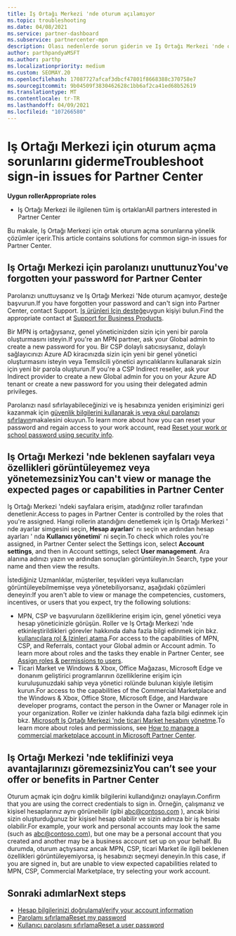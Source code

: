 ```yaml
---
title: Iş Ortağı Merkezi 'nde oturum açılamıyor
ms.topic: troubleshooting
ms.date: 04/08/2021
ms.service: partner-dashboard
ms.subservice: partnercenter-mpn
description: Olası nedenlerde sorun giderin ve Iş Ortağı Merkezi 'nde oturum açamıyorum çözümler hakkında bilgi edinin. parolaları sıfırlama, rolleri denetleme ve kimlik bilgilerini denetleme hakkında daha fazla bilgi edinin.
author: parthpandyaMSFT
ms.author: parthp
ms.localizationpriority: medium
ms.custom: SEOMAY.20
ms.openlocfilehash: 17087727afcaf3dbcf47801f8668388c370758e7
ms.sourcegitcommit: 9b04509f3830462628c1bb6af2ca41ed68b52619
ms.translationtype: MT
ms.contentlocale: tr-TR
ms.lasthandoff: 04/09/2021
ms.locfileid: "107266580"
---
```

# <a name="troubleshoot-sign-in-issues-for-partner-center"></a><span data-ttu-id="c399a-103">Iş Ortağı Merkezi için oturum açma sorunlarını giderme</span><span class="sxs-lookup"><span data-stu-id="c399a-103">Troubleshoot sign-in issues for Partner Center</span></span>

<span data-ttu-id="c399a-104">**Uygun roller**</span><span class="sxs-lookup"><span data-stu-id="c399a-104">**Appropriate roles**</span></span>

- <span data-ttu-id="c399a-105">Iş Ortağı Merkezi ile ilgilenen tüm iş ortakları</span><span class="sxs-lookup"><span data-stu-id="c399a-105">All partners interested in Partner Center</span></span>

<span data-ttu-id="c399a-106">Bu makale, Iş Ortağı Merkezi için ortak oturum açma sorunlarına yönelik çözümler içerir.</span><span class="sxs-lookup"><span data-stu-id="c399a-106">This article contains solutions for common sign-in issues for Partner Center.</span></span>

## <a name="youve-forgotten-your-password-for-partner-center"></a><span data-ttu-id="c399a-107">Iş Ortağı Merkezi için parolanızı unuttunuz</span><span class="sxs-lookup"><span data-stu-id="c399a-107">You've forgotten your password for Partner Center</span></span>

<span data-ttu-id="c399a-108">Parolanızı unuttuysanız ve Iş Ortağı Merkezi 'Nde oturum açamıyor, desteğe başvurun.</span><span class="sxs-lookup"><span data-stu-id="c399a-108">If you have forgotten your password and can't sign into Partner Center, contact Support.</span></span> <span data-ttu-id="c399a-109">[Iş ürünleri Için desteğe](/microsoft-365/admin/contact-support-for-business-products)uygun kişiyi bulun.</span><span class="sxs-lookup"><span data-stu-id="c399a-109">Find the appropriate contact at [Support for Business Products](/microsoft-365/admin/contact-support-for-business-products).</span></span>

<span data-ttu-id="c399a-110">Bir MPN iş ortağıysanız, genel yöneticinizden sizin için yeni bir parola oluşturmasını isteyin.</span><span class="sxs-lookup"><span data-stu-id="c399a-110">If you're an MPN partner, ask your Global admin to create a new password for you.</span></span> <span data-ttu-id="c399a-111">Bir CSP dolaylı satıcısıysanız, dolaylı sağlayıcınızı Azure AD kiracınızda sizin için yeni bir genel yönetici oluşturmasını isteyin veya Temsilcili yönetici ayrıcalıklarını kullanarak sizin için yeni bir parola oluşturun.</span><span class="sxs-lookup"><span data-stu-id="c399a-111">If you're a CSP Indirect reseller, ask your Indirect provider to create a new Global admin for you on your Azure AD tenant or create a new password for you using their delegated admin privileges.</span></span>

<span data-ttu-id="c399a-112">Parolanızı nasıl sıfırlayabileceğinizi ve iş hesabınıza yeniden erişiminizi geri kazanmak için [güvenlik bilgilerini kullanarak iş veya okul parolanızı sıfırlayın](/azure/active-directory/user-help/active-directory-passwords-update-your-own-password#how-to-change-your-password)makalesini okuyun.</span><span class="sxs-lookup"><span data-stu-id="c399a-112">To learn more about how you can reset your password and regain access to your work account, read [Reset your work or school password using security info](/azure/active-directory/user-help/active-directory-passwords-update-your-own-password#how-to-change-your-password).</span></span>

## <a name="you-cant-view-or-manage-the-expected-pages-or-capabilities-in-partner-center"></a><span data-ttu-id="c399a-113">Iş Ortağı Merkezi 'nde beklenen sayfaları veya özellikleri görüntüleyemez veya yönetemezsiniz</span><span class="sxs-lookup"><span data-stu-id="c399a-113">You can't view or manage the expected pages or capabilities in Partner Center</span></span>

<span data-ttu-id="c399a-114">Iş Ortağı Merkezi 'ndeki sayfalara erişim, atadığınız roller tarafından denetlenir.</span><span class="sxs-lookup"><span data-stu-id="c399a-114">Access to pages in Partner Center is controlled by the roles that you're assigned.</span></span> <span data-ttu-id="c399a-115">Hangi rollerin atandığını denetlemek için Iş Ortağı Merkezi ' nde ayarlar simgesini seçin, **Hesap ayarları**' nı seçin ve ardından hesap ayarları ' nda **Kullanıcı yönetimi**' ni seçin.</span><span class="sxs-lookup"><span data-stu-id="c399a-115">To check which roles you're assigned, in Partner Center select the Settings icon, select **Account settings**, and then in Account settings, select **User management**.</span></span> <span data-ttu-id="c399a-116">Ara alanına adınızı yazın ve ardından sonuçları görüntüleyin.</span><span class="sxs-lookup"><span data-stu-id="c399a-116">In Search, type your name and then view the results.</span></span>

<span data-ttu-id="c399a-117">İstediğiniz Uzmanlıklar, müşteriler, teşvikleri veya kullanıcıları görüntüleyebilmemişse veya yönetebiliyorsanız, aşağıdaki çözümleri deneyin:</span><span class="sxs-lookup"><span data-stu-id="c399a-117">If you aren't able to view or manage the competencies, customers, incentives, or users that you expect, try the following solutions:</span></span>

- <span data-ttu-id="c399a-118">MPN, CSP ve başvuruların özelliklerine erişim için, genel yönetici veya hesap yöneticinizle görüşün. Roller ve Iş Ortağı Merkezi 'nde etkinleştirildikleri görevler hakkında daha fazla bilgi edinmek için bkz. [kullanıcılara rol & Izinleri atama](permissions-overview.md).</span><span class="sxs-lookup"><span data-stu-id="c399a-118">For access to the capabilities of MPN, CSP, and Referrals, contact your Global admin or Account admin. To learn more about roles and the tasks they enable in Partner Center, see [Assign roles & permissions to users](permissions-overview.md).</span></span>
- <span data-ttu-id="c399a-119">Ticari Market ve Windows & Xbox, Office Mağazası, Microsoft Edge ve donanım geliştirici programlarının özelliklerine erişim için kuruluşunuzdaki sahip veya yönetici rolünde bulunan kişiyle iletişim kurun.</span><span class="sxs-lookup"><span data-stu-id="c399a-119">For access to the capabilities of the Commercial Marketplace and the Windows & Xbox, Office Store, Microsoft Edge, and Hardware developer programs, contact the person in the Owner or Manager role in your organization.</span></span> <span data-ttu-id="c399a-120">Roller ve izinler hakkında daha fazla bilgi edinmek için bkz. [Microsoft Iş Ortağı Merkezi 'nde ticari Market hesabını yönetme](/azure/marketplace/partner-center-portal/manage-account#define-user-roles-and-permissions).</span><span class="sxs-lookup"><span data-stu-id="c399a-120">To learn more about roles and permissions, see [How to manage a commercial marketplace account in Microsoft Partner Center](/azure/marketplace/partner-center-portal/manage-account#define-user-roles-and-permissions).</span></span>

## <a name="you-cant-see-your-offer-or-benefits-in-partner-center"></a><span data-ttu-id="c399a-121">Iş Ortağı Merkezi 'nde teklifinizi veya avantajlarınızı göremezsiniz</span><span class="sxs-lookup"><span data-stu-id="c399a-121">You can’t see your offer or benefits in Partner Center</span></span>

<span data-ttu-id="c399a-122">Oturum açmak için doğru kimlik bilgilerini kullandığınızı onaylayın.</span><span class="sxs-lookup"><span data-stu-id="c399a-122">Confirm that you are using the correct credentials to sign in.</span></span> <span data-ttu-id="c399a-123">Örneğin, çalışmanız ve kişisel hesaplarınız aynı görünebilir (gibi abc@contoso.com ), ancak birisi sizin oluşturduğunuz bir kişisel hesap olabilir ve sizin adınıza bir iş hesabı olabilir.</span><span class="sxs-lookup"><span data-stu-id="c399a-123">For example, your work and personal accounts may look the same (such as abc@contoso.com), but one may be a personal account that you created and another may be a business account set up on your behalf.</span></span> <span data-ttu-id="c399a-124">Bu durumda, oturum açtıysanız ancak MPN, CSP, ticari Market ile ilgili beklenen özellikleri görüntüleyemiyorsa, iş hesabınızı seçmeyi deneyin.</span><span class="sxs-lookup"><span data-stu-id="c399a-124">In this case, if you are signed in, but are unable to view expected capabilities related to MPN, CSP, Commercial Marketplace, try selecting your work account.</span></span>

## <a name="next-steps"></a><span data-ttu-id="c399a-125">Sonraki adımlar</span><span class="sxs-lookup"><span data-stu-id="c399a-125">Next steps</span></span>

- [<span data-ttu-id="c399a-126">Hesap bilgilerinizi doğrulama</span><span class="sxs-lookup"><span data-stu-id="c399a-126">Verify your account information</span></span>](verification-responses.md)
- [<span data-ttu-id="c399a-127">Parolamı sıfırlama</span><span class="sxs-lookup"><span data-stu-id="c399a-127">Reset my password</span></span>](reset-my-pasword.md)
- [<span data-ttu-id="c399a-128">Kullanıcı parolasını sıfırlama</span><span class="sxs-lookup"><span data-stu-id="c399a-128">Reset a user password</span></span>](reset-a-user-password.md)